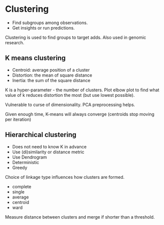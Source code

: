 # Clustering

- Find subgroups among observations.
- Get insights or run predictions.

Clustering is used to find groups to target adds. Also used in genomic research.

## K means clustering

- Centroid: average position of a cluster
- Distortion: the mean of square distance
- Inertia: the sum of the square distance

K is a hyper-parameter - the number of clusters. Plot elbow plot to find what
value of k reduces distortion the most (but use lowest possible).

Vulnerable to curse of dimensionality. PCA preprocessing helps.

Given enough time, K-means will always converge (centroids stop moving per
iteration)

## Hierarchical clustering

- Does not need to know K in advance
- Use (di)similarity or distance metric
- Use Dendrogram
- Deterministic
- Greedy

Choice of linkage type influences how clusters are formed.

- complete
- single
- average
- centroid
- ward

Measure distance between clusters and merge if shorter than a threshold.
